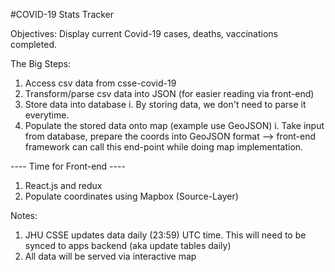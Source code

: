 #COVID-19 Stats Tracker

Objectives:
Display current Covid-19 cases, deaths, vaccinations completed.

The Big Steps:
1. Access csv data from csse-covid-19
3. Transform/parse csv data into JSON (for easier reading via front-end)
3. Store data into database
    i. By storing data, we don't need to parse it everytime.
4. Populate the stored data onto map (example use GeoJSON)
    i. Take input from database, prepare the coords into GeoJSON format --> front-end framework can call this end-point while doing map implementation. 

---- Time for Front-end ----
1. React.js and redux
2. Populate coordinates using Mapbox (Source-Layer)


Notes:
1. JHU CSSE updates data daily (23:59) UTC time. This will need to be synced to apps backend (aka update tables daily)
2. All data will be served via interactive map
